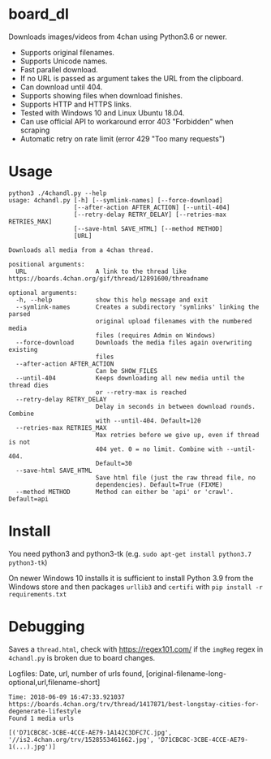 # board_dl

Downloads images/videos from 4chan using Python3.6 or newer.  
* Supports original filenames.  
* Supports Unicode names.  
* Fast parallel download.  
* If no URL is passed as argument takes the URL from the clipboard.  
* Can download until 404.  
* Supports showing files when download finishes.  
* Supports HTTP and HTTPS links.  
* Tested with Windows 10 and Linux Ubuntu 18.04.
* Can use official API to workaround error 403 "Forbidden" when scraping
* Automatic retry on rate limit (error 429 "Too many requests")

# Usage

```
python3 ./4chandl.py --help
usage: 4chandl.py [-h] [--symlink-names] [--force-download]
                  [--after-action AFTER_ACTION] [--until-404]
                  [--retry-delay RETRY_DELAY] [--retries-max RETRIES_MAX]
                  [--save-html SAVE_HTML] [--method METHOD] 
                  [URL]
 
Downloads all media from a 4chan thread.
 
positional arguments:
  URL                   A link to the thread like https://boards.4chan.org/gif/thread/12891600/threadname
 
optional arguments:
  -h, --help            show this help message and exit
  --symlink-names       Creates a subdirectory 'symlinks' linking the parsed
                        original upload filenames with the numbered media
                        files (requires Admin on Windows)  
  --force-download      Downloads the media files again overwriting existing
                        files
  --after-action AFTER_ACTION
                        Can be SHOW_FILES
  --until-404           Keeps downloading all new media until the thread dies
                        or --retry-max is reached
  --retry-delay RETRY_DELAY
                        Delay in seconds in between download rounds. Combine
                        with --until-404. Default=120
  --retries-max RETRIES_MAX
                        Max retries before we give up, even if thread is not
                        404 yet. 0 = no limit. Combine with --until-404.
                        Default=30
  --save-html SAVE_HTML
                        Save html file (just the raw thread file, no
                        dependencies). Default=True (FIXME)
  --method METHOD       Method can either be 'api' or 'crawl'. Default=api
```

# Install

You need python3 and python3-tk (e.g. `sudo apt-get install python3.7 python3-tk`)

On newer Windows 10 installs it is sufficient to install Python 3.9 from the Windows store and then packages `urllib3` and `certifi` with
`pip install -r requirements.txt`

# Debugging

Saves a `thread.html`, check with https://regex101.com/ if the `imgReg` regex in `4chandl.py` is broken due to board changes.

Logfiles: Date, url, number of urls found, [original-filename-long-optional,url,filename-short]

```
Time: 2018-06-09 16:47:33.921037
https://boards.4chan.org/trv/thread/1417871/best-longstay-cities-for-degenerate-lifestyle
Found 1 media urls

[('D71CBC8C-3CBE-4CCE-AE79-1A142C3DFC7C.jpg', '//is2.4chan.org/trv/1528553461662.jpg', 'D71CBC8C-3CBE-4CCE-AE79-1(...).jpg')]
```
